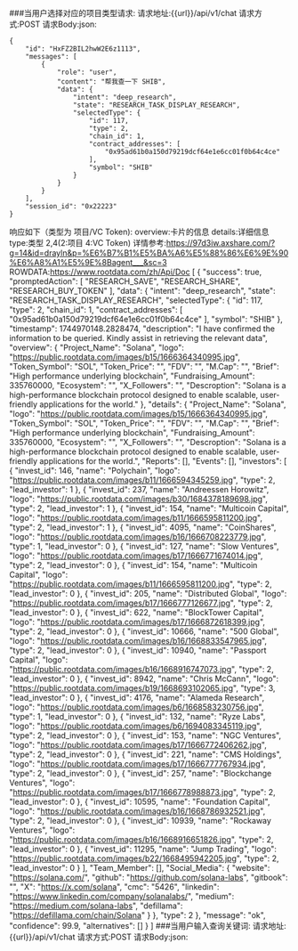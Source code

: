 

###当用户选择对应的项目类型请求:
请求地址:{{url}}/api/v1/chat
请求方式:POST 
请求Body:json:
```
{
    "id": "HxFZ2BIL2hwW2E6z1113",
    "messages": [
        {
            "role": "user",
            "content": "帮我查一下 SHIB",
            "data": {
                "intent": "deep_research",
                "state": "RESEARCH_TASK_DISPLAY_RESEARCH",
                "selectedType": {
                    "id": 117,
                    "type": 2,
                    "chain_id": 1,
                    "contract_addresses": [
                        "0x95ad61b0a150d79219dcf64e1e6cc01f0b64c4ce"
                    ],
                    "symbol": "SHIB"
                }
            }
        }
    ],
    "session_id": "0x22223"
}
```
响应如下（类型为 项目/VC Token):
overview:卡片的信息
details:详细信息
type:类型 2,4(2:项目 4:VC Token)
详情参考:https://97d3iw.axshare.com/?g=14&id=drayln&p=%E6%B7%B1%E5%BA%A6%E5%88%86%E6%9E%90%E6%A8%A1%E5%9E%8Bagent___&sc=3
ROWDATA:https://www.rootdata.com/zh/Api/Doc
[
    {
        "success": true,
        "promptedAction": [
            "RESEARCH_SAVE",
            "RESEARCH_SHARE",
            "RESEARCH_BUY_TOKEN"
        ],
        "data": {
            "intent": "deep_research",
            "state": "RESEARCH_TASK_DISPLAY_RESEARCH",
            "selectedType": {
                "id": 117,
                "type": 2,
                "chain_id": 1,
                "contract_addresses": [
                    "0x95ad61b0a150d79219dcf64e1e6cc01f0b64c4ce"
                ],
                "symbol": "SHIB"
            },
            "timestamp": 1744970148.2828474,
            "description": "I have confirmed the information to be queried. Kindly assist in retrieving the relevant data",
            "overview": {
                "Project_Name": "Solana",
                "logo": "https://public.rootdata.com/images/b15/1666364340995.jpg",
                "Token_Symbol": "SOL",
                "Token_Price": "",
                "FDV": "",
                "M.Cap": "",
                "Brief": "High performance underlying blockchain",
                "Fundraising_Amount": 335760000,
                "Ecosystem": "",
                "X_Followers": "",
                "Descroption": "Solana is a high-performance blockchain protocol designed to enable scalable, user-friendly applications for the world."
            },
            "details": {
                "Project_Name": "Solana",
                "logo": "https://public.rootdata.com/images/b15/1666364340995.jpg",
                "Token_Symbol": "SOL",
                "Token_Price": "",
                "FDV": "",
                "M.Cap": "",
                "Brief": "High performance underlying blockchain",
                "Fundraising_Amount": 335760000,
                "Ecosystem": "",
                "X_Followers": "",
                "Descroption": "Solana is a high-performance blockchain protocol designed to enable scalable, user-friendly applications for the world.",
                "Reports": [],
                "Events": [],
                "investors": [
                    {
                        "invest_id": 146,
                        "name": "Polychain",
                        "logo": "https://public.rootdata.com/images/b11/1666594345259.jpg",
                        "type": 2,
                        "lead_investor": 1
                    },
                    {
                        "invest_id": 237,
                        "name": "Andreessen Horowitz",
                        "logo": "https://public.rootdata.com/images/b30/1684378189698.jpg",
                        "type": 2,
                        "lead_investor": 1
                    },
                    {
                        "invest_id": 154,
                        "name": "Multicoin Capital",
                        "logo": "https://public.rootdata.com/images/b11/1666595811200.jpg",
                        "type": 2,
                        "lead_investor": 1
                    },
                    {
                        "invest_id": 4095,
                        "name": "CoinShares",
                        "logo": "https://public.rootdata.com/images/b16/1666708223779.jpg",
                        "type": 1,
                        "lead_investor": 0
                    },
                    {
                        "invest_id": 127,
                        "name": "Slow Ventures",
                        "logo": "https://public.rootdata.com/images/b17/1666771674014.jpg",
                        "type": 2,
                        "lead_investor": 0
                    },
                    {
                        "invest_id": 154,
                        "name": "Multicoin Capital",
                        "logo": "https://public.rootdata.com/images/b11/1666595811200.jpg",
                        "type": 2,
                        "lead_investor": 0
                    },
                    {
                        "invest_id": 205,
                        "name": "Distributed Global",
                        "logo": "https://public.rootdata.com/images/b17/1666777126677.jpg",
                        "type": 2,
                        "lead_investor": 0
                    },
                    {
                        "invest_id": 622,
                        "name": "BlockTower Capital",
                        "logo": "https://public.rootdata.com/images/b17/1666872618399.jpg",
                        "type": 2,
                        "lead_investor": 0
                    },
                    {
                        "invest_id": 10666,
                        "name": "500 Global",
                        "logo": "https://public.rootdata.com/images/b16/1668833547965.jpg",
                        "type": 2,
                        "lead_investor": 0
                    },
                    {
                        "invest_id": 10940,
                        "name": "Passport Capital",
                        "logo": "https://public.rootdata.com/images/b16/1668916747073.jpg",
                        "type": 2,
                        "lead_investor": 0
                    },
                    {
                        "invest_id": 8942,
                        "name": "Chris McCann",
                        "logo": "https://public.rootdata.com/images/b19/1668693102065.jpg",
                        "type": 3,
                        "lead_investor": 0
                    },
                    {
                        "invest_id": 4176,
                        "name": "Alameda Research",
                        "logo": "https://public.rootdata.com/images/b6/1668583230756.jpg",
                        "type": 1,
                        "lead_investor": 0
                    },
                    {
                        "invest_id": 132,
                        "name": "Ryze Labs",
                        "logo": "https://public.rootdata.com/images/b6/1694083345119.jpg",
                        "type": 2,
                        "lead_investor": 0
                    },
                    {
                        "invest_id": 153,
                        "name": "NGC Ventures",
                        "logo": "https://public.rootdata.com/images/b17/1666772406262.jpg",
                        "type": 2,
                        "lead_investor": 0
                    },
                    {
                        "invest_id": 221,
                        "name": "CMS Holdings",
                        "logo": "https://public.rootdata.com/images/b17/1666777767934.jpg",
                        "type": 2,
                        "lead_investor": 0
                    },
                    {
                        "invest_id": 257,
                        "name": "Blockchange Ventures",
                        "logo": "https://public.rootdata.com/images/b17/1666778988873.jpg",
                        "type": 2,
                        "lead_investor": 0
                    },
                    {
                        "invest_id": 10595,
                        "name": "Foundation Capital",
                        "logo": "https://public.rootdata.com/images/b16/1668786932521.jpg",
                        "type": 2,
                        "lead_investor": 0
                    },
                    {
                        "invest_id": 10939,
                        "name": "Rockaway Ventures",
                        "logo": "https://public.rootdata.com/images/b16/1668916651826.jpg",
                        "type": 2,
                        "lead_investor": 0
                    },
                    {
                        "invest_id": 11295,
                        "name": "Jump Trading",
                        "logo": "https://public.rootdata.com/images/b22/1668495942205.jpg",
                        "type": 2,
                        "lead_investor": 0
                    }
                ],
                "Team_Member": [],
                "Social_Media": {
                    "website": "https://solana.com/",
                    "github": "https://github.com/solana-labs",
                    "gitbook": "",
                    "X": "https://x.com/solana",
                    "cmc": "5426",
                    "linkedin": "https://www.linkedin.com/company/solanalabs/",
                    "medium": "https://medium.com/solana-labs",
                    "defillama": "https://defillama.com/chain/Solana"
                }
            },
            "type": 2
        },
        "message": "ok",
        "confidence": 99.9,
        "alternatives": []
    }
]
###当用户输入查询关键词:
请求地址:{{url}}/api/v1/chat
请求方式:POST 
请求Body:json: